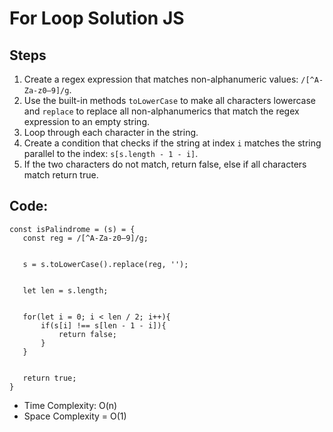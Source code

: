 # For Loop Solution JS

## Steps

1. Create a regex expression that matches non-alphanumeric values: `/[^A-Za-z0–9]/g`.
2. Use the built-in methods `toLowerCase` to make all characters lowercase and `replace` to replace all non-alphanumerics that match the regex expression to an empty string.
3. Loop through each character in the string.
4. Create a condition that checks if the string at index `i` matches the string parallel to the index: `s[s.length - 1 - i]`.
5. If the two characters do not match, return false, else if all characters match return true.

## Code:

```
const isPalindrome = (s) = {
   const reg = /[^A-Za-z0–9]/g;


   s = s.toLowerCase().replace(reg, '');


   let len = s.length;


   for(let i = 0; i < len / 2; i++){
       if(s[i] !== s[len - 1 - i]){
           return false;
       }
   }


   return true;
}
```

- Time Complexity: O(n)
- Space Complexity = O(1)
